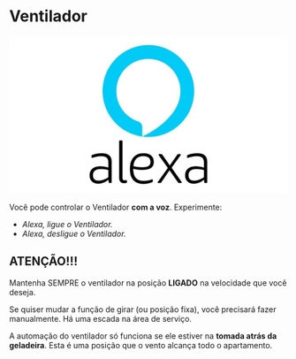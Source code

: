 # Ventilador

![Controle por voz](../../../img/alexa-logo.jpg)

Você pode controlar o Ventilador **com a voz**. Experimente:

- _Alexa, ligue o Ventilador._
- _Alexa, desligue o Ventilador._

## ATENÇÃO!!!

Mantenha SEMPRE o ventilador na posição **LIGADO** na velocidade que você deseja.

Se quiser mudar a função de girar (ou posição fixa), você precisará fazer manualmente. Há uma escada na área de serviço.

A automação do ventilador só funciona se ele estiver na **tomada atrás da geladeira**. Esta é uma posição que o vento alcança todo o apartamento. 